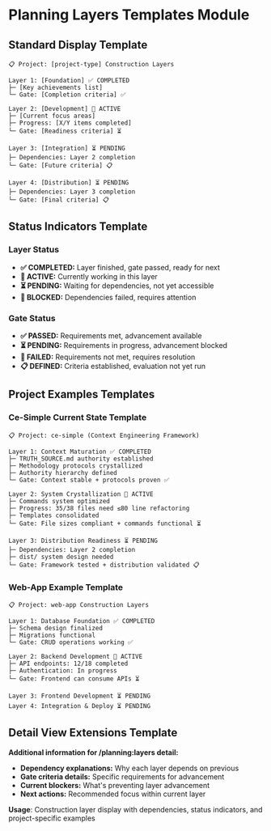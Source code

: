 # Planning Layers Templates Module

## Standard Display Template
```
📋 Project: [project-type] Construction Layers

Layer 1: [Foundation] ✅ COMPLETED
├─ [Key achievements list]
└─ Gate: [Completion criteria] ✅

Layer 2: [Development] 🔄 ACTIVE  
├─ [Current focus areas]
├─ Progress: [X/Y items completed]
└─ Gate: [Readiness criteria] ⏳

Layer 3: [Integration] ⏳ PENDING
├─ Dependencies: Layer 2 completion
└─ Gate: [Future criteria] 📋

Layer 4: [Distribution] ⏳ PENDING
├─ Dependencies: Layer 3 completion  
└─ Gate: [Final criteria] 📋
```

## Status Indicators Template
### Layer Status
- **✅ COMPLETED:** Layer finished, gate passed, ready for next
- **🔄 ACTIVE:** Currently working in this layer
- **⏳ PENDING:** Waiting for dependencies, not yet accessible
- **🚫 BLOCKED:** Dependencies failed, requires attention

### Gate Status  
- **✅ PASSED:** Requirements met, advancement available
- **⏳ PENDING:** Requirements in progress, advancement blocked
- **🚫 FAILED:** Requirements not met, requires resolution
- **📋 DEFINED:** Criteria established, evaluation not yet run

## Project Examples Templates

### Ce-Simple Current State Template
```
📋 Project: ce-simple (Context Engineering Framework)

Layer 1: Context Maturation ✅ COMPLETED
├─ TRUTH_SOURCE.md authority established
├─ Methodology protocols crystallized  
├─ Authority hierarchy defined
└─ Gate: Context stable + protocols proven ✅

Layer 2: System Crystallization 🔄 ACTIVE
├─ Commands system optimized
├─ Progress: 35/38 files need ≤80 line refactoring
├─ Templates consolidated
└─ Gate: File sizes compliant + commands functional ⏳

Layer 3: Distribution Readiness ⏳ PENDING
├─ Dependencies: Layer 2 completion
├─ dist/ system design needed
└─ Gate: Framework tested + distribution validated 📋
```

### Web-App Example Template
```
📋 Project: web-app Construction Layers

Layer 1: Database Foundation ✅ COMPLETED
├─ Schema design finalized
├─ Migrations functional
└─ Gate: CRUD operations working ✅

Layer 2: Backend Development 🔄 ACTIVE
├─ API endpoints: 12/18 completed
├─ Authentication: In progress
└─ Gate: Frontend can consume APIs ⏳

Layer 3: Frontend Development ⏳ PENDING
Layer 4: Integration & Deploy ⏳ PENDING
```

## Detail View Extensions Template
**Additional information for /planning:layers detail:**
- **Dependency explanations:** Why each layer depends on previous
- **Gate criteria details:** Specific requirements for advancement
- **Current blockers:** What's preventing layer advancement
- **Next actions:** Recommended focus within current layer

**Usage**: Construction layer display with dependencies, status indicators, and project-specific examples